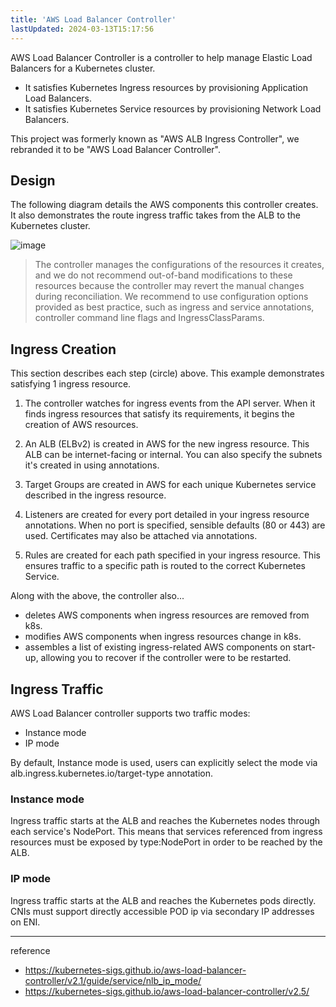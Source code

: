 ```yaml
---
title: 'AWS Load Balancer Controller'
lastUpdated: 2024-03-13T15:17:56
---
```


AWS Load Balancer Controller is a controller to help manage Elastic Load Balancers for a Kubernetes cluster.

- It satisfies Kubernetes Ingress resources by provisioning Application Load Balancers.
- It satisfies Kubernetes Service resources by provisioning Network Load Balancers.

This project was formerly known as "AWS ALB Ingress Controller", we rebranded it to be "AWS Load Balancer Controller".

## Design

The following diagram details the AWS components this controller creates. It also demonstrates the route ingress traffic takes from the ALB to the Kubernetes cluster.

![image](https://github.com/rlaisqls/rlaisqls/assets/81006587/021fb689-acb2-42ac-aa67-b083f9f19fe6)

> The controller manages the configurations of the resources it creates, and we do not recommend out-of-band modifications to these resources because the controller may revert the manual changes during reconciliation. We recommend to use configuration options provided as best practice, such as ingress and service annotations, controller command line flags and IngressClassParams.

## Ingress Creation

This section describes each step (circle) above. This example demonstrates satisfying 1 ingress resource.

1. The controller watches for ingress events from the API server. When it finds ingress resources that satisfy its requirements, it begins the creation of AWS resources.

2. An ALB (ELBv2) is created in AWS for the new ingress resource. This ALB can be internet-facing or internal. You can also specify the subnets it's created in using annotations.

3. Target Groups are created in AWS for each unique Kubernetes service described in the ingress resource.

4. Listeners are created for every port detailed in your ingress resource annotations. When no port is specified, sensible defaults (80 or 443) are used. Certificates may also be attached via annotations.

5. Rules are created for each path specified in your ingress resource. This ensures traffic to a specific path is routed to the correct Kubernetes Service.

Along with the above, the controller also...

- deletes AWS components when ingress resources are removed from k8s.
- modifies AWS components when ingress resources change in k8s.
- assembles a list of existing ingress-related AWS components on start-up, allowing you to recover if the controller were to be restarted.

## Ingress Traffic

AWS Load Balancer controller supports two traffic modes:

- Instance mode
- IP mode

By default, Instance mode is used, users can explicitly select the mode via alb.ingress.kubernetes.io/target-type annotation.

### Instance mode
Ingress traffic starts at the ALB and reaches the Kubernetes nodes through each service's NodePort. This means that services referenced from ingress resources must be exposed by type:NodePort in order to be reached by the ALB.

### IP mode
Ingress traffic starts at the ALB and reaches the Kubernetes pods directly. CNIs must support directly accessible POD ip via secondary IP addresses on ENI.


---
reference
- https://kubernetes-sigs.github.io/aws-load-balancer-controller/v2.1/guide/service/nlb_ip_mode/
- https://kubernetes-sigs.github.io/aws-load-balancer-controller/v2.5/